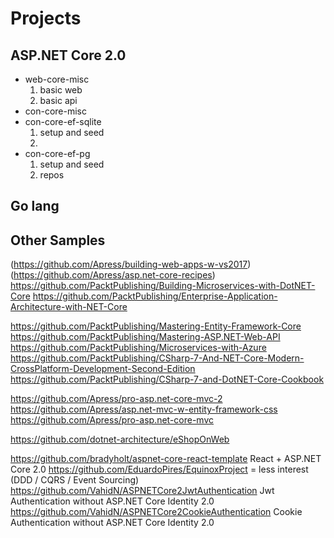 # Projects

## ASP.NET Core 2.0
* web-core-misc
    1. basic web
	2. basic api
* con-core-misc
* con-core-ef-sqlite
    1. setup and seed
	2. 
* con-core-ef-pg
    1. setup and seed
	2. repos

## Go lang

## Other Samples

(https://github.com/Apress/building-web-apps-w-vs2017)
(https://github.com/Apress/asp.net-core-recipes)
https://github.com/PacktPublishing/Building-Microservices-with-DotNET-Core 
https://github.com/PacktPublishing/Enterprise-Application-Architecture-with-NET-Core

https://github.com/PacktPublishing/Mastering-Entity-Framework-Core
https://github.com/PacktPublishing/Mastering-ASP.NET-Web-API
https://github.com/PacktPublishing/Microservices-with-Azure
https://github.com/PacktPublishing/CSharp-7-And-NET-Core-Modern-CrossPlatform-Development-Second-Edition 
https://github.com/PacktPublishing/CSharp-7-and-DotNET-Core-Cookbook 

https://github.com/Apress/pro-asp.net-core-mvc-2
https://github.com/Apress/asp.net-mvc-w-entity-framework-css
https://github.com/Apress/pro-asp.net-core-mvc

https://github.com/dotnet-architecture/eShopOnWeb

https://github.com/bradyholt/aspnet-core-react-template React + ASP.NET Core 2.0
https://github.com/EduardoPires/EquinoxProject  = less interest (DDD / CQRS / Event Sourcing)
https://github.com/VahidN/ASPNETCore2JwtAuthentication Jwt Authentication without ASP.NET Core Identity 2.0
https://github.com/VahidN/ASPNETCore2CookieAuthentication Cookie Authentication without ASP.NET Core Identity 2.0
